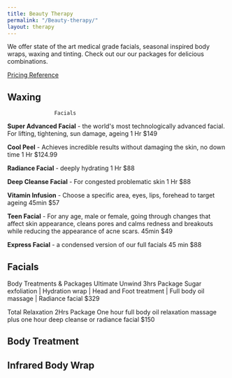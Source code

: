 ```yaml
---
title: Beauty Therapy
permalink: "/Beauty-therapy/"
layout: therapy
---
```


We offer state of the art medical grade facials, seasonal inspired body wraps, waxing and tinting. Check out our our packages for delicious combinations.


<a href="/pricing-reference/">Pricing Reference</a>

<div class='container bg-light my-4 p-4'>
<h2 class='ims-section-title'>Waxing</h2>
<healcode-widget data-type="appointments" data-widget-partner="object" data-widget-id="1f3643648a4" data-widget-version="0"></healcode-widget>
</div>

                   Facials
**Super Advanced Facial**  - the world's most technologically advanced facial. For lifting, tightening, sun damage, ageing 1 Hr $149


**Cool Peel** - Achieves incredible results without damaging the skin, no down time 1 Hr $124.99


**Radiance Facial** - deeply hydrating 1 Hr $88


**Deep Cleanse Facial** - For congested problematic skin 1 Hr $88


**Vitamin Infusion** - Choose a specific area, eyes, lips, forehead to target ageing 45min $57


**Teen Facial** - For any age, male or female, going through changes that affect skin appearance,  cleans pores and calms redness and breakouts while reducing the appearance of acne scars. 45min $49


**Express Facial** - a condensed version of our full facials 45 min $88

<div class='container bg-light my-4 p-4'>
<h2 class='ims-section-title'>Facials</h2>
<healcode-widget data-type="appointments" data-widget-partner="object" data-widget-id="1f3643448a4" data-widget-version="0"></healcode-widget>
</div>
              Body Treatments & Packages
Ultimate Unwind 3hrs Package
Sugar  exfoliation |  Hydration wrap | Head and Foot treatment | Full body oil massage | Radiance facial $329

Total Relaxation 2Hrs Package 
One hour full body oil relaxation massage plus one hour deep cleanse or radiance facial $150

<div class='container bg-light my-4 p-4'>
<h2 class='ims-section-title'>Body Treatment</h2>
<healcode-widget data-type="appointments" data-widget-partner="object" data-widget-id="1f3696248a4" data-widget-version="0"></healcode-widget>
</div>

<div class='container bg-light my-4 p-4'>
<h2 class='ims-section-title'>Infrared Body Wrap</h2>
<healcode-widget data-type="appointments" data-widget-partner="object" data-widget-id="1f3788248a4" data-widget-version="0"></healcode-widget>
</div>
